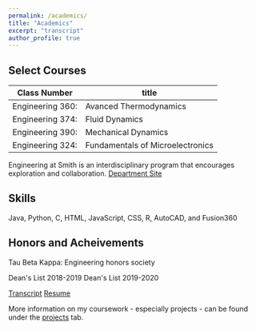 ```yaml
---
permalink: /academics/
title: "Academics"
excerpt: "transcript"
author_profile: true
---
```


Select Courses
----
| Class Number    |title                              | 
| --------        | ------                            | 
| Engineering 360:| Avanced Thermodynamics            | 
| Engineering 374:| Fluid Dynamics                    |
| Engineering 390:|Mechanical Dynamics                |
| Engineering 324:| Fundamentals of Microelectronics  |


Engineering at Smith is an interdisciplinary program that encourages exploration and collaboration.
[Department Site](https://www.smith.edu/academics/engineering)

Skills
----
Java, Python, C, HTML, JavaScript, CSS, R, AutoCAD, and Fusion360

Honors and Acheivements
----
Tau Beta Kappa: Engineering honors society

Dean's List 2018-2019
Dean's List 2019-2020


[Transcript](http://kmbspencer.github.io/files/Spencer-Academic-Transcript-F21.pdf)
[Resume](http://kmbspencer.github.io/files/Spencer_Resume.pdf)

More information on my coursework - especially projects - can be found under the [projects](kmbspencer.github.io/projects) tab. 